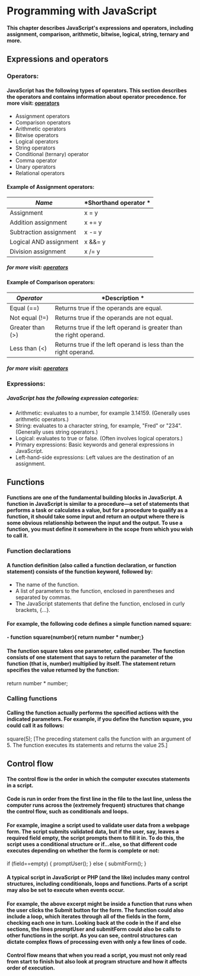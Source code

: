 # Programming with JavaScript
#### This chapter describes JavaScript's expressions and operators, including assignment, comparison, arithmetic, bitwise, logical, string, ternary and more.

## Expressions and operators

### **Operators**:
#### **JavaScript** has the following types of operators. This section describes the operators and contains information about operator precedence. **for more visit**: [operators](https://developer.mozilla.org/en-US/docs/Web/JavaScript/Guide/Expressions_and_Operators#assignment_operators)
- Assignment operators
- Comparison operators
- Arithmetic operators
- Bitwise operators
- Logical operators
- String operators
- Conditional (ternary) operator
- Comma operator
- Unary operators
- Relational operators


#### Example of Assignment operators:

| *Name*      | *Shorthand operator	* |
| ----------- | ----------- |
| Assignment | x = y |
|Addition assignment | x += y |
|Subtraction assignment | x -= y |
|Logical AND assignment | x &&= y |
|Division assignment | x /= y |


##### **for more visit**: [operators](https://developer.mozilla.org/en-US/docs/Web/JavaScript/Guide/Expressions_and_Operators)


#### Example of Comparison operators:

| *Operator*      | *Description	* |
| ----------- | ----------- |
| Equal (==) | Returns true if the operands are equal.|
|Not equal (!=) | Returns true if the operands are not equal.|
|Greater than (>) |Returns true if the left operand is greater than the right operand. |
|Less than (<)|Returns true if the left operand is less than the right operand. |


##### **for more visit**: [operators](https://developer.mozilla.org/en-US/docs/Web/JavaScript/Guide/Expressions_and_Operators)


### **Expressions**:
##### **JavaScript** has the following expression categories:
- Arithmetic: evaluates to a number, for example 3.14159. (Generally uses arithmetic operators.)
- String: evaluates to a character string, for example, "Fred" or "234". (Generally uses string operators.)
- Logical: evaluates to true or false. (Often involves logical operators.)
- Primary expressions: Basic keywords and general expressions in JavaScript.
- Left-hand-side expressions: Left values are the destination of an assignment.
## Functions
#### Functions are one of the fundamental building blocks in JavaScript. A function in JavaScript is similar to a procedure—a set of statements that performs a task or calculates a value, but for a procedure to qualify as a function, it should take some input and return an output where there is some obvious relationship between the input and the output. To use a function, you must define it somewhere in the scope from which you wish to call it.
### **Function declarations**
#### A function definition (also called a function declaration, or function statement) consists of the function keyword, followed by:
- The name of the function.
- A list of parameters to the function, enclosed in parentheses and separated by commas.
- The JavaScript statements that define the function, enclosed in curly brackets, {...}.
#### For example, the following code defines a simple function named square:

#### - function square(number){ return number * number;}
#### The function square takes one parameter, called number. The function consists of one statement that says to return the parameter of the function (that is, number) multiplied by itself. The statement return specifies the value returned by the function:
return number * number;
### **Calling functions**
#### Calling the function actually performs the specified actions with the indicated parameters. For example, if you define the function square, you could call it as follows:
square(5); [The preceding statement calls the function with an argument of 5. The function executes its statements and returns the value 25.]
## Control flow
#### The control flow is the order in which the computer executes statements in a script.

#### Code is run in order from the first line in the file to the last line, unless the computer runs across the (extremely frequent) structures that change the control flow, such as conditionals and loops. 

#### For example, imagine a script used to validate user data from a webpage form. The script submits validated data, but if the user, say, leaves a required field empty, the script prompts them to fill it in. To do this, the script uses a conditional structure or if...else, so that different code executes depending on whether the form is complete or not:
if (field==empty) {
    promptUser();
} else {
    submitForm();
}
#### A typical script in JavaScript or PHP (and the like) includes many control structures, including conditionals, loops and functions. Parts of a script may also be set to execute when events occur.

#### For example, the above excerpt might be inside a function that runs when the user clicks the Submit button for the form. The function could also include a loop, which iterates through all of the fields in the form, checking each one in turn. Looking back at the code in the if and else sections, the lines promptUser and submitForm could also be calls to other functions in the script. As you can see, control structures can dictate complex flows of processing even with only a few lines of code.

#### Control flow means that when you read a script, you must not only read from start to finish but also look at program structure and how it affects order of execution.



